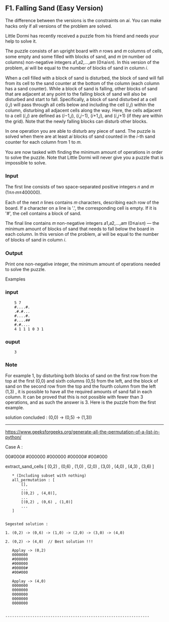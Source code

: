 ## F1. Falling Sand (Easy Version)
The difference between the versions is the constraints on 𝑎𝑖. You can make hacks only if all versions of the problem are solved.

Little Dormi has recently received a puzzle from his friend and needs your help to solve it.

The puzzle consists of an upright board with 𝑛 rows and 𝑚 columns of cells, some empty and some filled with blocks of sand, and 𝑚 (𝑚 number od columns) non-negative integers 𝑎1,𝑎2,…,𝑎𝑚 (0≤𝑎𝑖≤𝑛). In this version of the problem, 𝑎𝑖 will be equal to the number of blocks of sand in column 𝑖.

When a cell filled with a block of sand is disturbed, the block of sand will fall from its cell to the sand counter at the bottom of the column (each column has a sand counter). While a block of sand is falling, other blocks of sand that are adjacent at any point to the falling block of sand will also be disturbed and start to fall. Specifically, a block of sand disturbed at a cell (𝑖,𝑗) will pass through all cells below and including the cell (𝑖,𝑗) within the column, disturbing all adjacent cells along the way. Here, the cells adjacent to a cell (𝑖,𝑗) are defined as (𝑖−1,𝑗), (𝑖,𝑗−1), (𝑖+1,𝑗), and (𝑖,𝑗+1) (if they are within the grid). Note that the newly falling blocks can disturb other blocks.

In one operation you are able to disturb any piece of sand. The puzzle is solved when there are at least 𝑎𝑖 blocks of sand counted in the 𝑖-th sand counter for each column from 1 to 𝑚.

You are now tasked with finding the minimum amount of operations in order to solve the puzzle. Note that Little Dormi will never give you a puzzle that is impossible to solve.

### Input
The first line consists of two space-separated positive integers 𝑛 and 𝑚 (1≤𝑛⋅𝑚≤400000).

Each of the next 𝑛 lines contains 𝑚 characters, describing each row of the board. If a character on a line is '.', the corresponding cell is empty. If it is '#', the cell contains a block of sand.

The final line contains 𝑚 non-negative integers 𝑎1,𝑎2,…,𝑎𝑚 (0≤𝑎𝑖≤𝑛) — the minimum amount of blocks of sand that needs to fall below the board in each column. In this version of the problem, 𝑎𝑖 will be equal to the number of blocks of sand in column 𝑖.

### Output
Print one non-negative integer, the minimum amount of operations needed to solve the puzzle.

Examples



### input
```
    5 7
    #....#.
    .#.#...
    #....#.
    #....##
    #.#....
    4 1 1 1 0 3 1
```

### ouput
```
    3
```

### Note
For example 1, by disturbing both blocks of sand on the first row from the top at the first (0,0) and sixth columns (0,5) from the left, and the block of sand on the second row from the top and the fourth column from the left (1,3) , it is possible to have all the required amounts of sand fall in each column. It can be proved that this is not possible with fewer than 3 operations, and as such the answer is 3. Here is the puzzle from the first example.

solution concluded : (0,0) -> (0,5) -> (1,3))


----------------------------------------------------------------


https://www.geeksforgeeks.org/generate-all-the-permutation-of-a-list-in-python/

Case A :

00#000#
#000000
#000000
#00000#
#00#000

extract_sand_cells [ (0,2) , (0,6) , (1,0) , (2,0) , (3,0) , (4,0) , (4,3) , (3,6) ]

 ~~~ Generate all permutation ~~~ 
    * (Including subset with nothing)
    all_permutation : [
        [],
        ...
        [(0,2) , (4,0)],
        ...
        [(0,2) , (0,6) , (1,0)]
        ...
    ]


Segested solution : 

1. (0,2) -> (0,6) -> (1,0) -> (2,0) -> (3,0) -> (4,0) 

2. (0,2) -> (4,0)  // Best solution !!! 
    
    Applay -> (0,2)
    0000000
    #000000
    #000000
    #00000#
    #00#000

    Applay -> (4,0)
    0000000
    0000000
    0000000
    0000000
    0000000


----------------------------------------------------------------




